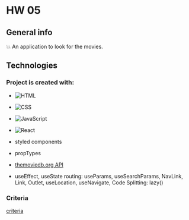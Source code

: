 # HW 05 


## General info

:boom: An application to look for the movies.


## Technologies


### Project is created with:

- ![HTML](https://img.shields.io/badge/-HTML-05122A?style=flat&logo=HTML5)&nbsp;

- ![CSS](https://img.shields.io/badge/-CSS-05122A?style=flat&logo=CSS3&logoColor=1572B6)&nbsp;
 
- ![JavaScript](https://img.shields.io/badge/-JavaScript-05122A?style=flat&logo=javascript)&nbsp;

- ![React](https://badges.aleen42.com/src/react.svg )

- styled components

- propTypes

- [themoviedb.org API](https://www.themoviedb.org/ )

- useEffect, useState routing: useParams, useSearchParams, NavLink, Link, Outlet, useLocation, useNavigate, Code Splitting: lazy()

 
### Criteria
[criteria](https://github.com/goitacademy/react-homework/blob/master/homework-04/README.pl.md )
